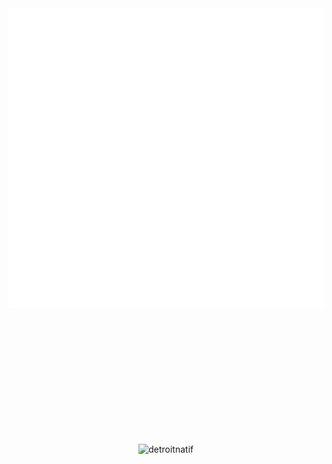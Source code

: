 
<div align="center" style="padding-bottom: 200px;">
  <a>
    <img src="thonk.svg" width="720" height="480">
  </a>
</div>


<p align="center"> <img src="https://github-readme-stats.vercel.app/api?username=detroitnatif&show_icons=true&theme=gotham" alt="detroitnatif" />


